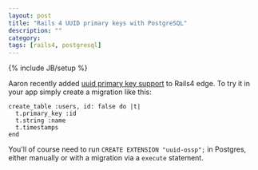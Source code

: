 ```yaml
---
layout: post
title: "Rails 4 UUID primary keys with PostgreSQL"
description: ""
category: 
tags: [rails4, postgresql]
---
```

{% include JB/setup %}

Aaron recently added [uuid primary key support](https://github.com/rails/rails/commit/bc8ebefe9825dbff2cffa29ff015a1e7a31f9812) to Rails4 edge. To try it in your app simply create a migration like this:
	
	create_table :users, id: false do |t|
	  t.primary_key :id 
	  t.string :name
	  t.timestamps
	end		

You'll of course need to run `CREATE EXTENSION "uuid-ossp";` in Postgres, either manually or with a migration via a `execute` statement.